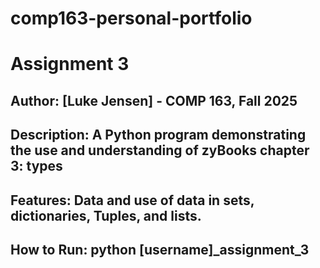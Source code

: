 # comp163-personal-portfolio
# Assignment 3
 
 ## Author: [Luke Jensen] - COMP 163, Fall 2025
 
 ## Description: A Python program demonstrating the use and understanding of zyBooks chapter 3: types

 ## Features: Data and use of data in sets, dictionaries, Tuples, and lists.
 
 ## How to Run: python [username]_assignment_3
